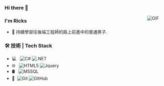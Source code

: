 ### Hi there 👋

<img align="right" alt="GIF" src="https://raw.githubusercontent.com/JoeyBling/JoeyBling/master/pic/pusheencode.gif" />

### I'm Ricks

- 🌱 持續學習往後端工程師的路上前進中的普通男子.

### 🛠 技術 | Tech Stack

- 💻 &#160; ![C#](https://img.shields.io/badge/C%23-D6DCDB?style=flat&logo=csharp&logoColor=%23512BD4)
![.NET](https://img.shields.io/badge/.NET-D6DCDB?style=flat&logo=dotnet&logoColor=%23512BD4)
- 🌐 &#160; ![HTML5](https://img.shields.io/badge/HTML-D6DCDB?style=flat&logo=html5&logoColor=%23E34F26)
![Jquery](https://img.shields.io/badge/Jquery-D6DCDB?style=flat&logo=jquery&logoColor=%230769AD)
- 🛢 &#160; ![MSSQL](https://img.shields.io/badge/MSSQL-D6DCDB?style=flat&logo=microsoftsqlserver&logoColor=%23CC2927)
- 🔧 &#160;![Git](https://img.shields.io/badge/Git-D6DCDB?style=flat&logo=git&logoColor=%23F05032)
![GitHub](https://img.shields.io/badge/GitHub-D6DCDB?style=flat&logo=github&logoColor=%23181717)
<!-- ![Markdown](https://img.shields.io/badge/-Markdown-333333?style=flat&logo=markdown) -->
<!--![CSS](https://img.shields.io/badge/CSS-D6DCDB?style=flat&logo=css3&logoColor=%231572B6)
![JavaScript](https://img.shields.io/badge/JavaScript-D6DCDB?style=flat&logo=javascript&logoColor=%23c29f06) -->
<!--
**ricks774/ricks774** is a ✨ _special_ ✨ repository because its `README.md` (this file) appears on your GitHub profile.

Here are some ideas to get you started:

- 🔭 I’m currently working on ...
- 🌱 I’m currently learning ...
- 👯 I’m looking to collaborate on ...
- 🤔 I’m looking for help with ...
- 💬 Ask me about ...
- 📫 How to reach me: ...
- 😄 Pronouns: ...
- ⚡ Fun fact: ...
-->
